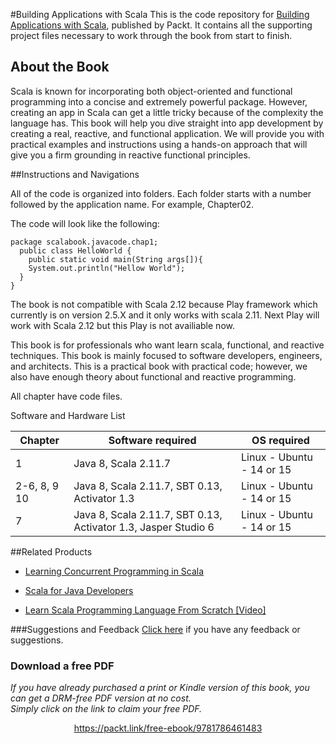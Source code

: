 #Building Applications with Scala
This is the code repository for [Building Applications with Scala](https://www.packtpub.com/application-development/building-applications-scala?utm_source=Github&utm_medium=repository&utm_campaign=9781786461483), published by Packt. It contains all the supporting project files necessary to work through the book from start to finish.

## About the Book
Scala is known for incorporating both object-oriented and functional programming into a concise and extremely powerful package. However, creating an app in Scala can get a little tricky because of the complexity the language has. This book will help you dive straight into app development by creating a real, reactive, and functional application. We will provide you with practical examples and instructions using a hands-on approach that will give you a firm grounding in reactive functional principles.

##Instructions and Navigations

All of the code is organized into folders. Each folder starts with a number followed by the application name. For example, Chapter02.

The code will look like the following:

```
package scalabook.javacode.chap1;
  public class HelloWorld {
    public static void main(String args[]){
    System.out.println("Hellow World");
  }
}
```
The book is not compatible with Scala 2.12 because Play framework which currently is on version 2.5.X and it only works with scala 2.11. Next Play will work with Scala 2.12 but this Play is not availiable now.

This book is for professionals who want learn scala, functional, and reactive techniques. This book is mainly focused to software developers, engineers, and architects. This is a practical book with practical code; however, we also have enough theory about functional and reactive programming.

All chapter have code files.

Software and Hardware List

| Chapter       | Software required                                              | OS required                        |
| ------------  | -------------------------------------------------------------- | -----------------------------------|
| 1             | Java 8, Scala 2.11.7                                           | Linux - Ubuntu - 14 or 15          |
| 2-6, 8, 9 10  | Java 8, Scala 2.11.7, SBT 0.13, Activator 1.3                  | Linux - Ubuntu - 14 or 15          |
| 7             | Java 8, Scala 2.11.7, SBT 0.13, Activator 1.3, Jasper Studio 6 | Linux - Ubuntu - 14 or 15          |

##Related Products
* [Learning Concurrent Programming in Scala](https://www.packtpub.com/application-development/learning-concurrent-programming-scala?utm_source=Github&utm_medium=repository&utm_campaign=9781783281411)

* [Scala for Java Developers](https://www.packtpub.com/application-development/scala-java-developers?utm_source=Github&utm_medium=repository&utm_campaign=9781783283637)

* [Learn Scala Programming Language From Scratch [Video]](https://www.packtpub.com/application-development/learn-scala-programming-language-scratch-video?utm_source=Github&utm_medium=repository&utm_campaign=9781787126299)


###Suggestions and Feedback
[Click here](https://docs.google.com/forms/d/e/1FAIpQLSe5qwunkGf6PUvzPirPDtuy1Du5Rlzew23UBp2S-P3wB-GcwQ/viewform) if you have any feedback or suggestions.





### Download a free PDF

 <i>If you have already purchased a print or Kindle version of this book, you can get a DRM-free PDF version at no cost.<br>Simply click on the link to claim your free PDF.</i>
<p align="center"> <a href="https://packt.link/free-ebook/9781786461483">https://packt.link/free-ebook/9781786461483 </a> </p>